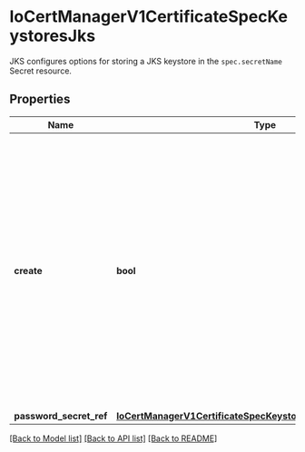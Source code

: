 # IoCertManagerV1CertificateSpecKeystoresJks

JKS configures options for storing a JKS keystore in the `spec.secretName` Secret resource.
## Properties
Name | Type | Description | Notes
------------ | ------------- | ------------- | -------------
**create** | **bool** | Create enables JKS keystore creation for the Certificate. If true, a file named &#x60;keystore.jks&#x60; will be created in the target Secret resource, encrypted using the password stored in &#x60;passwordSecretRef&#x60;. The keystore file will only be updated upon re-issuance. A file named &#x60;truststore.jks&#x60; will also be created in the target Secret resource, encrypted using the password stored in &#x60;passwordSecretRef&#x60; containing the issuing Certificate Authority | 
**password_secret_ref** | [**IoCertManagerV1CertificateSpecKeystoresJksPasswordSecretRef**](IoCertManagerV1CertificateSpecKeystoresJksPasswordSecretRef.md) |  | 

[[Back to Model list]](../README.md#documentation-for-models) [[Back to API list]](../README.md#documentation-for-api-endpoints) [[Back to README]](../README.md)


